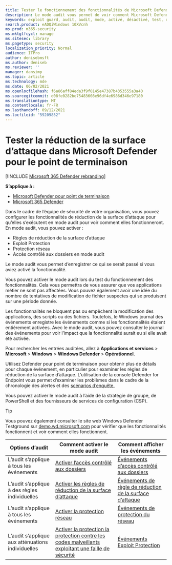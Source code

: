 ```yaml
---
title: Tester le fonctionnement des fonctionnalités de Microsoft Defender for Endpoint en mode audit
description: Le mode audit vous permet de voir comment Microsoft Defender pour point de terminaison protégerait vos appareils s’il était activé.
keywords: exploit guard, audit, audit, mode, activé, désactivé, test, démonstration, évaluer, atelier
search.product: eADQiWindows 10XVcnh
ms.prod: m365-security
ms.mktglfcycl: manage
ms.sitesec: library
ms.pagetype: security
localization_priority: Normal
audience: ITPro
author: denisebmsft
ms.author: deniseb
ms.reviewer: ''
manager: dansimp
ms.topic: article
ms.technology: mde
ms.date: 06/02/2021
ms.openlocfilehash: f6a86aff84eda3f9f0145e47387b4353555a3a40
ms.sourcegitcommit: d08fe0282be75483608e96df4e6986d346e97180
ms.translationtype: MT
ms.contentlocale: fr-FR
ms.lasthandoff: 09/12/2021
ms.locfileid: "59209852"
---
```

# <a name="test-attack-surface-reduction-in-microsoft-defender-for-endpoint"></a>Tester la réduction de la surface d’attaque dans Microsoft Defender pour le point de terminaison

[!INCLUDE [Microsoft 365 Defender rebranding](../../includes/microsoft-defender.md)]

**S’applique à :**

- [Microsoft Defender pour point de terminaison](https://go.microsoft.com/fwlink/?linkid=2154037)
- [Microsoft 365 Defender](https://go.microsoft.com/fwlink/?linkid=2118804)

Dans le cadre de l’équipe de sécurité de votre organisation, vous pouvez configurer les fonctionnalités de réduction de la surface d’attaque pour qu’elles s’exécutent en mode audit pour voir comment elles fonctionneront. En mode audit, vous pouvez activer :

- Règles de réduction de la surface d’attaque
- Exploit Protection
- Protection réseau
- Accès contrôlé aux dossiers en mode audit

Le mode audit vous permet  d’enregistrer ce qui se serait passé si vous aviez activé la fonctionnalité.

Vous pouvez activer le mode audit lors du test du fonctionnement des fonctionnalités. Cela vous permettra de vous assurer que vos applications métier ne sont pas affectées. Vous pouvez également avoir une idée du nombre de tentatives de modification de fichier suspectes qui se produisent sur une période donnée.

Les fonctionnalités ne bloquent pas ou empêchent la modification des applications, des scripts ou des fichiers. Toutefois, le Windows journal des événements enregistre les événements comme si les fonctionnalités étaient entièrement activées. Avec le mode audit, vous pouvez consulter le journal des événements pour voir l’impact que la fonctionnalité aurait eu si elle avait été activée.

Pour rechercher les entrées auditées, allez à **Applications et services** \> **Microsoft** \> **Windows** \> **Windows Defender** \> **Opérationnel**.

Utilisez Defender pour point de terminaison pour obtenir plus de détails pour chaque événement, en particulier pour examiner les règles de réduction de la surface d’attaque. L’utilisation de la console Defender for Endpoint vous permet d’examiner les problèmes dans le cadre de la chronologie des alertes et des [scénarios d’enquête.](investigate-alerts.md)

Vous pouvez activer le mode audit à l’aide de la stratégie de groupe, de PowerShell et des fournisseurs de services de configuration (CSP).

> [!TIP]
> Vous pouvez également consulter le site web Windows Defender Testground sur [demo.wd.microsoft.com](https://demo.wd.microsoft.com?ocid=cx-wddocs-testground) pour vérifier que les fonctionnalités fonctionnent et voir comment elles fonctionnent.

|Options d’audit|Comment activer le mode audit|Comment afficher les événements|
|---|---|---|
|L’audit s’applique à tous les événements|[Activer l’accès contrôlé aux dossiers](enable-controlled-folders.md)|[Événements d’accès contrôlé aux dossiers](evaluate-controlled-folder-access.md#review-controlled-folder-access-events-in-windows-event-viewer)
|L’audit s’applique à des règles individuelles|[Activer les règles de réduction de la surface d’attaque](enable-attack-surface-reduction.md)|[Événements de règle de réduction de la surface d’attaque](evaluate-attack-surface-reduction.md#review-attack-surface-reduction-events-in-windows-event-viewer)
|L’audit s’applique à tous les événements|[Activer la protection réseau](enable-network-protection.md)|[Événements de protection du réseau](evaluate-network-protection.md#review-network-protection-events-in-windows-event-viewer)
|L’audit s’applique aux atténuations individuelles|[Activer la protection la protection contre les codes malveillants exploitant une faille de sécurité](enable-exploit-protection.md)|[Événements Exploit Protection](exploit-protection.md#review-exploit-protection-events-in-windows-event-viewer)
